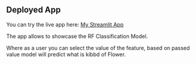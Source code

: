 ## Deployed App

You can try the live app here: [My Streamlit App](https://python-tests-ml-classification-iris.streamlit.app/)

The app allows to showcase the RF Classification Model. 

Where as a user you can select the value of the feature, based on passed value model will predict what is kibbd of Flower.

